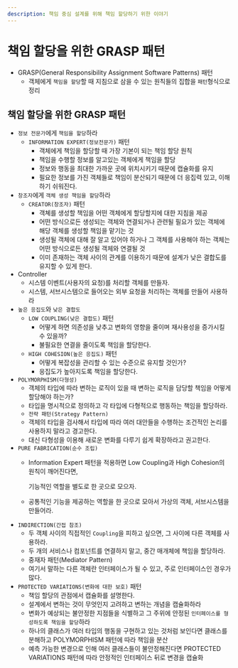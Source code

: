 ```yaml
---
description: 책임 중심 설계를 위해 책임 할당하기 위한 이야기
---
```


# 책임 할당을 위한 GRASP 패턴

* GRASP\(General Responsibility Assignment Software Patterns\) 패턴
	* 객체에게 `책임을 할당`할 때 지침으로 삼을 수 있는 원칙들의 집합을 `패턴`형식으로 정리

## 책임 할당을 위한 GRASP 패턴

* `정보 전문가`에게 `책임을 할당`하라
	* `INFORMATION EXPERT(정보전문가)` 패턴
		* 객체에게 책임을 할당할 때 가장 기본이 되는 책임 할당 원칙
		* 책임을 수행할 정보를 알고있는 객체에게 책임을 할당
		* 정보와 행동을 최대한 가까운 곳에 위치시키기 때문에 캡슐화를 유지
		* 필요한 정보를 가진 객체들로 책임이 분산되기 때문에 더 응집력 있고, 이해하기 쉬워진다.
* `창조자`에게 `객체 생성 책임을 할당`하라
	* `CREATOR(창조자)` 패턴
		* 객쳬를 생성할 책임을 어떤 객체에게 할당할지에 대한 지침을 제공
		* 어떤 방식으로든 생성되는 객체와 연결되거나 관련될 필요가 있는 객체에 해당 객체를 생성할 책임을 맡기는 것
		* 생성될 객체에 대해 잘 알고 있어야 하거나 그 객체를 사용해야 하는 객체는 어떤 방식으로든 생성될 객체와 연결될 것
		* 이미 존재하는 객체 사이의 관계를 이용하기 때문에 설계가 낮은 결합도를 유지할 수 있게 한다.
* Controller
	* 시스템 이벤트\(사용자의 요청\)를 처리할 객체를 만들자.
	* 시스템, 서브시스템으로 들어오는 외부 요청을 처리하는 객체를 만들어 사용하라
* `높은 응집도`와 `낮은 결합도`
	* `LOW COUPLING(낮은 결합도)` 패턴
		* 어떻게 하면 의존성을 낮추고 변화의 영향을 줄이며 재사용성을 증가시킬 수 있을까?
		* 불필요한 연결을 줄이도록 책임을 할당한다.
	* `HIGH COHESION(높은 응집도)` 패턴
		* 어떻게 복잡성을 관리할 수 있는 수준으로 유지할 것인가?
		* 응집도가 높아지도록 책임을 할당한다.
* `POLYMORPHISM(다형성)`
	* 객체의 타입에 따라 변하는 로직이 있을 때 변하는 로직을 담당할 책임을 어떻게 할당해야 하는가?
	* 타입을 명시적으로 정의하고 각 타입에 다형적으로 행동하는 책임을 할당하라.
	* `전략 패턴(Strategy Pattern)`
	* 객체의 타입을 검사해서 타입에 따라 여러 대안들을 수행하는 조건적인 논리를 사용하지 말라고 경고한다.
	* 대신 다형성을 이용해 새로운 변화를 다루기 쉽게 확장하라고 권고한다.
* `PURE FABRICATION(순수 조립)`
	* Information Expert 패턴을 적용하면 Low Coupling과 High Cohesion의 원칙이 깨어진다면,

	  기능적인 역할을 별도로 한 곳으로 모으자.

	* 공통적인 기능을 제공하는 역할을 한 곳으로 모아서 가상의 객체, 서브시스템을 만들어라.
* `INDIRECTION(간접 참조)`
	* 두 객체 사이의 직접적인 `Coupling`을 피하고 싶으면, 그 사이에 다른 객체를 사용하라.
	* 두 개의 서비스나 컴포넌트를 연결하지 말고, 중간 매개체에 책임을 할당하라.
	* 중재자 패턴\(Mediator Pattern\)
	* 여기서 말하는 다른 객체란 인터페이스가 될 수 있고, 주로 인터페이스인 경우가 많다.
* `PROTECTED VARIATIONS(변화에 대한 보호)` 패턴
	* 책임 할당의 관점에서 캡슐화를 설명한다.
	* 설계에서 변하는 것이 무엇인지 고려하고 변하는 개념을 캡슐화하라
	* 변화가 예상되는 불안정한 지점들을 식별하고 그 주위에 안정된 `인터페이스를 형성하도록 책임을 할당`하라
	* 하나의 클래스가 여러 타입의 행동을 구현하고 있는 것처럼 보인다면 클래스를 분해하고 POLYMORPHISM 패턴에 따라 책임을 분산
	* 예측 가능한 변경으로 인해 여러 클래스들이 불안정해진다면 PROTECTED VARIATIONS 패턴에 따라 안정적인 인터페이스 뒤로 변경을 캡슐화
